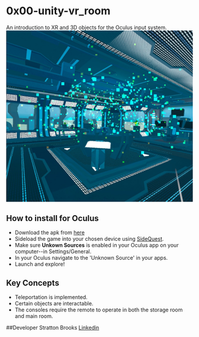 # 0x00-unity-vr_room
 An introduction to XR and 3D objects for the Oculus input system.
 ![alt text](https://raw.githubusercontent.com/szbrooks2017/0x00-unity-vr_room/main/Assets/Images/vr_room_screenshot.jpg)
 
 ## How to install for Oculus
 - Download the apk from [here](https://drive.google.com/file/d/1tZl-6tCvvK0zqAOLl7nTNqpEV0O9dMpc/view?usp=sharing)
 - Sideload the game into your chosen device using [SideQuest](https://sidequestvr.com/).
 - Make sure **Unkown Sources** is enabled in your Oculus app on your computer--in Settings/General.
 - In your Oculus navigate to the 'Unknown Source' in your apps.
 - Launch and explore!
 ## Key Concepts
 - Teleportation is implemented.
 - Certain objects are interactable.
 - The consoles require the remote to operate in both the storage room and main room.

##Developer
Stratton Brooks
[Linkedin](https://www.linkedin.com/in/stratton-brooks/)
 
